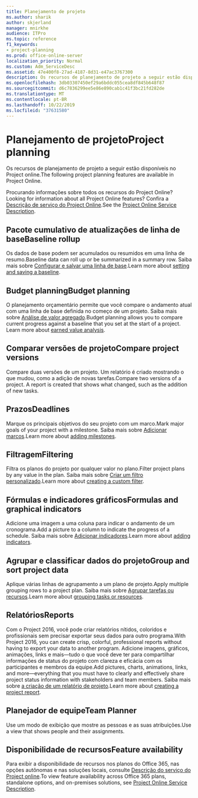 ```yaml
---
title: Planejamento de projeto
ms.author: sharik
author: skjerland
manager: mnirkhe
audience: ITPro
ms.topic: reference
f1_keywords:
- project-planning
ms.prod: office-online-server
localization_priority: Normal
ms.custom: Adm_ServiceDesc
ms.assetid: 47e400f8-27ad-4187-8d31-e47ac3767300
description: Os recursos de planejamento de projeto a seguir estão disponíveis no Project online.
ms.openlocfilehash: 3db03307450ef29a6bddc055cea8df845b648f87
ms.sourcegitcommit: d6c7836299ee5e86e890cab1c41f3bc21fd282de
ms.translationtype: MT
ms.contentlocale: pt-BR
ms.lasthandoff: 10/22/2019
ms.locfileid: "37631580"
---
```

# <a name="project-planning"></a><span data-ttu-id="1b980-103">Planejamento de projeto</span><span class="sxs-lookup"><span data-stu-id="1b980-103">Project planning</span></span>

<span data-ttu-id="1b980-104">Os recursos de planejamento de projeto a seguir estão disponíveis no Project online.</span><span class="sxs-lookup"><span data-stu-id="1b980-104">The following project planning features are available in Project Online.</span></span>
  
<span data-ttu-id="1b980-105">Procurando informações sobre todos os recursos do Project Online?</span><span class="sxs-lookup"><span data-stu-id="1b980-105">Looking for information about all Project Online features?</span></span> <span data-ttu-id="1b980-106">Confira a [Descrição de serviço do Project Online](project-online-service-description.md).</span><span class="sxs-lookup"><span data-stu-id="1b980-106">See the [Project Online Service Description](project-online-service-description.md).</span></span>
  
## <a name="baseline-rollup"></a><span data-ttu-id="1b980-107">Pacote cumulativo de atualizações de linha de base</span><span class="sxs-lookup"><span data-stu-id="1b980-107">Baseline rollup</span></span>

<span data-ttu-id="1b980-108">Os dados de base podem ser acumulados ou resumidos em uma linha de resumo.</span><span class="sxs-lookup"><span data-stu-id="1b980-108">Baseline data can roll up or be summarized in a summary row.</span></span> <span data-ttu-id="1b980-109">Saiba mais sobre [Configurar e salvar uma linha de base](https://go.microsoft.com/fwlink/p/?LinkId=271346).</span><span class="sxs-lookup"><span data-stu-id="1b980-109">Learn more about [setting and saving a baseline](https://go.microsoft.com/fwlink/p/?LinkId=271346).</span></span>
  
## <a name="budget-planning"></a><span data-ttu-id="1b980-110">Budget planning</span><span class="sxs-lookup"><span data-stu-id="1b980-110">Budget planning</span></span>

<span data-ttu-id="1b980-p103">O planejamento orçamentário permite que você compare o andamento atual com uma linha de base definida no começo de um projeto. Saiba mais sobre [Análise de valor agregado](https://go.microsoft.com/fwlink/p/?LinkId=271336).</span><span class="sxs-lookup"><span data-stu-id="1b980-p103">Budget planning allows you to compare current progress against a baseline that you set at the start of a project. Learn more about [earned value analysis](https://go.microsoft.com/fwlink/p/?LinkId=271336).</span></span>
  
## <a name="compare-project-versions"></a><span data-ttu-id="1b980-113">Comparar versões de projeto</span><span class="sxs-lookup"><span data-stu-id="1b980-113">Compare project versions</span></span>

<span data-ttu-id="1b980-p104">Compare duas versões de um projeto. Um relatório é criado mostrando o que mudou, como a adição de novas tarefas.</span><span class="sxs-lookup"><span data-stu-id="1b980-p104">Compare two versions of a project. A report is created that shows what changed, such as the addition of new tasks.</span></span>
  
## <a name="deadlines"></a><span data-ttu-id="1b980-116">Prazos</span><span class="sxs-lookup"><span data-stu-id="1b980-116">Deadlines</span></span>

<span data-ttu-id="1b980-117">Marque os principais objetivos do seu projeto com um marco.</span><span class="sxs-lookup"><span data-stu-id="1b980-117">Mark major goals of your project with a milestone.</span></span> <span data-ttu-id="1b980-118">Saiba mais sobre [Adicionar marcos](https://go.microsoft.com/fwlink/p/?LinkId=271339).</span><span class="sxs-lookup"><span data-stu-id="1b980-118">Learn more about [adding milestones](https://go.microsoft.com/fwlink/p/?LinkId=271339).</span></span>
  
## <a name="filtering"></a><span data-ttu-id="1b980-119">Filtragem</span><span class="sxs-lookup"><span data-stu-id="1b980-119">Filtering</span></span>

<span data-ttu-id="1b980-120">Filtra os planos do projeto por qualquer valor no plano.</span><span class="sxs-lookup"><span data-stu-id="1b980-120">Filter project plans by any value in the plan.</span></span> <span data-ttu-id="1b980-121">Saiba mais sobre [Criar um filtro personalizado](https://go.microsoft.com/fwlink/p/?LinkId=271341).</span><span class="sxs-lookup"><span data-stu-id="1b980-121">Learn more about [creating a custom filter](https://go.microsoft.com/fwlink/p/?LinkId=271341).</span></span>
  
## <a name="formulas-and-graphical-indicators"></a><span data-ttu-id="1b980-122">Fórmulas e indicadores gráficos</span><span class="sxs-lookup"><span data-stu-id="1b980-122">Formulas and graphical indicators</span></span>

<span data-ttu-id="1b980-123">Adicione uma imagem a uma coluna para indicar o andamento de um cronograma.</span><span class="sxs-lookup"><span data-stu-id="1b980-123">Add a picture to a column to indicate the progress of a schedule.</span></span> <span data-ttu-id="1b980-124">Saiba mais sobre [Adicionar indicadores](https://go.microsoft.com/fwlink/p/?LinkId=271340).</span><span class="sxs-lookup"><span data-stu-id="1b980-124">Learn more about [adding indicators](https://go.microsoft.com/fwlink/p/?LinkId=271340).</span></span>
  
## <a name="group-and-sort-project-data"></a><span data-ttu-id="1b980-125">Agrupar e classificar dados do projeto</span><span class="sxs-lookup"><span data-stu-id="1b980-125">Group and sort project data</span></span>

<span data-ttu-id="1b980-126">Aplique várias linhas de agrupamento a um plano de projeto.</span><span class="sxs-lookup"><span data-stu-id="1b980-126">Apply multiple grouping rows to a project plan.</span></span> <span data-ttu-id="1b980-127">Saiba mais sobre [Agrupar tarefas ou recursos](https://go.microsoft.com/fwlink/p/?LinkId=271326).</span><span class="sxs-lookup"><span data-stu-id="1b980-127">Learn more about [grouping tasks or resources](https://go.microsoft.com/fwlink/p/?LinkId=271326).</span></span>
  
## <a name="reports"></a><span data-ttu-id="1b980-128">Relatórios</span><span class="sxs-lookup"><span data-stu-id="1b980-128">Reports</span></span>

<span data-ttu-id="1b980-129">Com o Project 2016, você pode criar relatórios nítidos, coloridos e profissionais sem precisar exportar seus dados para outro programa.</span><span class="sxs-lookup"><span data-stu-id="1b980-129">With Project 2016, you can create crisp, colorful, professional reports without having to export your data to another program.</span></span> <span data-ttu-id="1b980-130">Adicione imagens, gráficos, animações, links e mais&mdash;tudo o que você deve ter para compartilhar informações de status do projeto com clareza e eficácia com os participantes e membros da equipe.</span><span class="sxs-lookup"><span data-stu-id="1b980-130">Add pictures, charts, animations, links, and more&mdash;everything that you must have to clearly and effectively share project status information with stakeholders and team members.</span></span> <span data-ttu-id="1b980-131">Saiba mais sobre [a criação de um relatório de projeto](https://go.microsoft.com/fwlink/p/?LinkId=271349).</span><span class="sxs-lookup"><span data-stu-id="1b980-131">Learn more about [creating a project report](https://go.microsoft.com/fwlink/p/?LinkId=271349).</span></span>
  
## <a name="team-planner"></a><span data-ttu-id="1b980-132">Planejador de equipe</span><span class="sxs-lookup"><span data-stu-id="1b980-132">Team Planner</span></span>

<span data-ttu-id="1b980-133">Use um modo de exibição que mostre as pessoas e as suas atribuições.</span><span class="sxs-lookup"><span data-stu-id="1b980-133">Use a view that shows people and their assignments.</span></span> 
  
## <a name="feature-availability"></a><span data-ttu-id="1b980-134">Disponibilidade de recursos</span><span class="sxs-lookup"><span data-stu-id="1b980-134">Feature availability</span></span>

<span data-ttu-id="1b980-135">Para exibir a disponibilidade de recursos nos planos do Office 365, nas opções autônomas e nas soluções locais, consulte [Descrição do serviço do Project online](project-online-service-description.md).</span><span class="sxs-lookup"><span data-stu-id="1b980-135">To view feature availability across Office 365 plans, standalone options, and on-premises solutions, see [Project Online Service Description](project-online-service-description.md).</span></span>
  